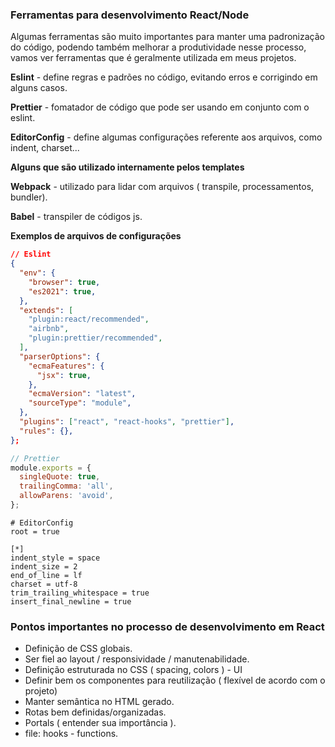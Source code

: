 ### Ferramentas para desenvolvimento React/Node

Algumas ferramentas são muito importantes para manter uma padronização do código, podendo também melhorar a produtividade nesse processo, vamos ver ferramentas que é geralmente utilizada em meus projetos.

**Eslint** - define regras e padrões no código, evitando erros e corrigindo em alguns casos.

**Prettier** - fomatador de código que pode ser usando em conjunto com o eslint.

**EditorConfig** - define algumas configurações referente aos arquivos, como indent, charset...

**Alguns que são utilizado internamente pelos templates**

**Webpack** - utilizado para lidar com arquivos ( transpile, processamentos, bundler).

**Babel** - transpiler de códigos js.

**Exemplos de arquivos de configurações**

```json
// Eslint
{
  "env": {
    "browser": true,
    "es2021": true,
  },
  "extends": [
    "plugin:react/recommended",
    "airbnb",
    "plugin:prettier/recommended",
  ],
  "parserOptions": {
    "ecmaFeatures": {
      "jsx": true,
    },
    "ecmaVersion": "latest",
    "sourceType": "module",
  },
  "plugins": ["react", "react-hooks", "prettier"],
  "rules": {},
};
```

```js
// Prettier
module.exports = {
  singleQuote: true,
  trailingComma: 'all',
  allowParens: 'avoid',
};
```

```
# EditorConfig
root = true

[*]
indent_style = space
indent_size = 2
end_of_line = lf
charset = utf-8
trim_trailing_whitespace = true
insert_final_newline = true
```

### Pontos importantes no processo de desenvolvimento em React

- Definição de CSS globais.
- Ser fiel ao layout / responsividade / manutenabilidade.
- Definição estruturada no CSS ( spacing, colors ) - UI
- Definir bem os componentes para reutilização ( flexível de acordo com o projeto)
- Manter semântica no HTML gerado.
- Rotas bem definidas/organizadas.
- Portals ( entender sua importância ).
- file: hooks - functions.
